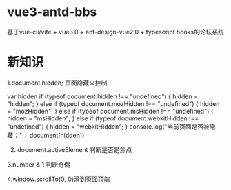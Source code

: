 # vue3-antd-bbs
基于vue-cli/vite + vue3.0 + ant-design-vue2.0 + typescript hooks的论坛系统

# 新知识
1.document.hidden; 页面隐藏来控制

var hidden
if (typeof document.hidden !== "undefined") {
    hidden = "hidden";
} else if (typeof document.mozHidden !== "undefined") {
    hidden = "mozHidden";
} else if (typeof document.msHidden !== "undefined") {
    hidden = "msHidden";
} else if (typeof document.webkitHidden !== "undefined") {
    hidden = "webkitHidden";
}
console.log("当前页面是否被隐藏：" + document[hidden])

2. document.activeElement 判断是否是焦点

3.number & 1 判断奇偶

4.window.scrollTo(0, 0)滑到页面顶端


